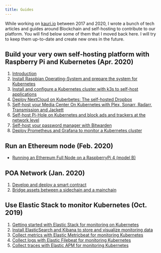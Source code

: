```yaml
---
title: Guides
---
```


While working on [kauri.io](https://kauri.io) between 2017 and 2020, I wrote a bunch of tech articles and guides around Blockchain and self-hosting to contribute to our platform. You will find below some of them that I moved back here. I will try to keep them up-to-date and create new ones in the future.

## Build your very own self-hosting platform with Raspberry Pi and Kubernetes (Apr. 2020)

1. [Introduction](/2020/04/13/build-your-very-own-self-hosting-platform-wi)
2. [Install Raspbian Operating-System and prepare the system for Kubernetes](/2020/04/13/install-raspbian-operating-system-and-prepar)
3. [Install and configure a Kubernetes cluster with k3s to self-host applications](/2020/04/13/install-and-configure-a-kubernetes-cluster-w)
4. [Deploy NextCloud on Kuberbetes: The self-hosted Dropbox](/2020/04/13/deploy-nextcloud-on-kuberbetes--the-self-hos)
5. [Self-host your Media Center On Kubernetes with Plex, Sonarr, Radarr, Transmission and Jackett](/2020/04/13/self-host-your-media-center-on-kubernetes-wi)
6. [Self-host Pi-Hole on Kubernetes and block ads and trackers at the network level](/2020/04/13/self-host-pi-hole-on-kubernetes-and-block-ad)
7. [Self-host your password manager with Bitwarden](/2020/04/13/self-host-your-password-manager-with-bitward)
8. [Deploy Prometheus and Grafana to monitor a Kubernetes cluster](/2020/04/13/deploy-prometheus-and-grafana-to-monitor-a-k)


## Run an Ethereum node (Feb. 2020)

- [Running an Ethereum Full Node on a RaspberryPi 4 (model B)](/2020/02/23/running-an-ethereum-full-node-on-a-raspberrypi-4-)


## POA Network (Jan. 2020)

1. [Develop and deploy a smart contract](/2020/01/21/develop-and-deploy-a-smart-contract)
2. [Bridge assets between a sidechain and a mainchain](/2020/01/21/bridge-assets-between-a-sidechain-and-a-mainchain)


## Use Elastic Stack to monitor Kubernetes (Oct. 2019)

1. [Getting started with Elastic Stack for monitoring on Kubernetes](/2019/10/19/(15)-getting-started-with-elastic-stack-for-monit)
2. [Install ElasticSearch and Kibana to store and visualize monitoring data](/2019/10/19/(25)-install-elasticsearch-and-kibana-to-store-an)
3. [Collect metrics with Elastic Metricbeat for monitoring Kubernetes](/2019/10/19/(35)-collect-metrics-with-elastic-metricbeat-for-)
4. [Collect logs with Elastic Filebeat for monitoring Kubernetes](/2019/10/19/(45)-collect-logs-with-elastic-filebeat-for-monit)
5. [Collect traces with Elastic APM for monitoring Kubernetes](/2019/10/19/(55)-collect-traces-with-elastic-apm-for-monitori)
